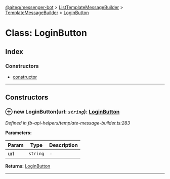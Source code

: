 [@aiteq/messenger-bot](../README.md) > [ListTemplateMessageBuilder](../classes/listtemplatemessagebuilder.md) > [TemplateMessageBuilder](../modules/listtemplatemessagebuilder.templatemessagebuilder.md) > [LoginButton](../classes/listtemplatemessagebuilder.templatemessagebuilder.loginbutton.md)



# Class: LoginButton

## Index

### Constructors

* [constructor](listtemplatemessagebuilder.templatemessagebuilder.loginbutton.md#constructor)



---
## Constructors
<a id="constructor"></a>


### ⊕ **new LoginButton**(url: *`string`*): [LoginButton](listtemplatemessagebuilder.templatemessagebuilder.loginbutton.md)



*Defined in fb-api-helpers/template-message-builder.ts:283*



**Parameters:**

| Param | Type | Description |
| ------ | ------ | ------ |
| url | `string`   |  - |





**Returns:** [LoginButton](listtemplatemessagebuilder.templatemessagebuilder.loginbutton.md)

---


